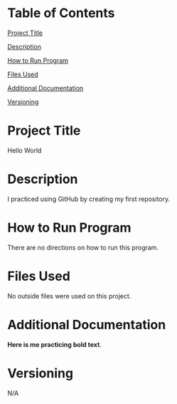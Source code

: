 <h1>Table of Contents</h1>

<a href="#project-title">Project Title</a>

<a href="#description">Description</a>

<a href="#how-to-run-program">How to Run Program</a>

<a href="#files-used">Files Used</a>

<a href="#additional-documentation">Additional Documentation</a>

<a href="#versioning">Versioning</a>

<h1>Project Title</h1>
Hello World
<h1>Description</h1>
I practiced using GitHub by creating my first repository.
<h1>How to Run Program</h1>
There are no directions on how to run this program.
<h1>Files Used</h1>
No outside files were used on this project. 
<h1>Additional Documentation</h1>
<strong>Here is me practicing bold text</strong>.
<h1>Versioning</h1>
N/A
